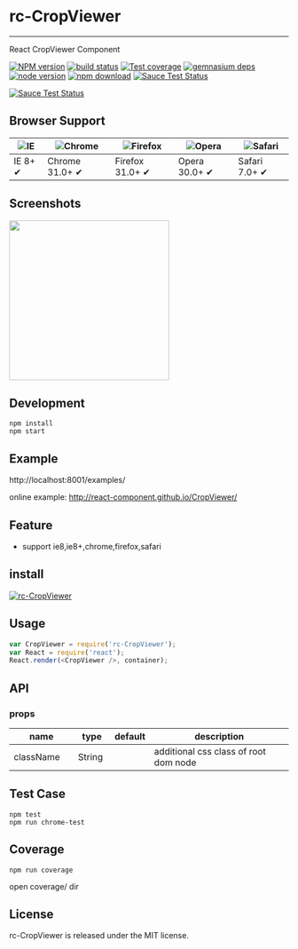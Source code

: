 # rc-CropViewer
---

React CropViewer Component


[![NPM version][npm-image]][npm-url]
[![build status][travis-image]][travis-url]
[![Test coverage][coveralls-image]][coveralls-url]
[![gemnasium deps][gemnasium-image]][gemnasium-url]
[![node version][node-image]][node-url]
[![npm download][download-image]][download-url]
[![Sauce Test Status](https://saucelabs.com/buildstatus/rc-CropViewer)](https://saucelabs.com/u/rc-CropViewer)

[![Sauce Test Status](https://saucelabs.com/browser-matrix/rc-CropViewer.svg)](https://saucelabs.com/u/rc-CropViewer)

[npm-image]: http://img.shields.io/npm/v/rc-CropViewer.svg?style=flat-square
[npm-url]: http://npmjs.org/package/rc-CropViewer
[travis-image]: https://img.shields.io/travis/react-component/CropViewer.svg?style=flat-square
[travis-url]: https://travis-ci.org/react-component/CropViewer
[coveralls-image]: https://img.shields.io/coveralls/react-component/CropViewer.svg?style=flat-square
[coveralls-url]: https://coveralls.io/r/react-component/CropViewer?branch=master
[gemnasium-image]: http://img.shields.io/gemnasium/react-component/CropViewer.svg?style=flat-square
[gemnasium-url]: https://gemnasium.com/react-component/CropViewer
[node-image]: https://img.shields.io/badge/node.js-%3E=_0.10-green.svg?style=flat-square
[node-url]: http://nodejs.org/download/
[download-image]: https://img.shields.io/npm/dm/rc-CropViewer.svg?style=flat-square
[download-url]: https://npmjs.org/package/rc-CropViewer


## Browser Support

|![IE](https://raw.github.com/alrra/browser-logos/master/internet-explorer/internet-explorer_48x48.png) | ![Chrome](https://raw.github.com/alrra/browser-logos/master/chrome/chrome_48x48.png) | ![Firefox](https://raw.github.com/alrra/browser-logos/master/firefox/firefox_48x48.png) | ![Opera](https://raw.github.com/alrra/browser-logos/master/opera/opera_48x48.png) | ![Safari](https://raw.github.com/alrra/browser-logos/master/safari/safari_48x48.png)|
| --- | --- | --- | --- | --- |
| IE 8+ ✔ | Chrome 31.0+ ✔ | Firefox 31.0+ ✔ | Opera 30.0+ ✔ | Safari 7.0+ ✔ |

## Screenshots

<img src="" width="288"/>


## Development

```
npm install
npm start
```

## Example

http://localhost:8001/examples/


online example: http://react-component.github.io/CropViewer/


## Feature

* support ie8,ie8+,chrome,firefox,safari


## install


[![rc-CropViewer](https://nodei.co/npm/rc-CropViewer.png)](https://npmjs.org/package/rc-CropViewer)


## Usage

```js
var CropViewer = require('rc-CropViewer');
var React = require('react');
React.render(<CropViewer />, container);
```

## API

### props

<table class="table table-bordered table-striped">
    <thead>
    <tr>
        <th style="width: 100px;">name</th>
        <th style="width: 50px;">type</th>
        <th style="width: 50px;">default</th>
        <th>description</th>
    </tr>
    </thead>
    <tbody>
        <tr>
          <td>className</td>
          <td>String</td>
          <td></td>
          <td>additional css class of root dom node</td>
        </tr>
    </tbody>
</table>


## Test Case

```
npm test
npm run chrome-test
```

## Coverage

```
npm run coverage
```

open coverage/ dir

## License

rc-CropViewer is released under the MIT license.
